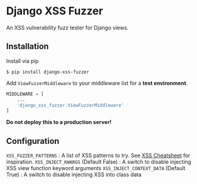 # Django XSS Fuzzer

An XSS vulnerability fuzz tester for Django views.

## Installation

Install via pip

```console
$ pip install django-xss-fuzzer
```

Add `ViewFuzzerMiddleware` to your middleware list for a **test environment**.

```python
MIDDLEWARE = [
    ...
    'django_xss_fuzzer.ViewFuzzerMiddleware'
]
```

**Do not deploy this to a production server!**

## Configuration

`XSS_FUZZER_PATTERNS` : A list of XSS patterns to try. See [XSS Cheatsheet](https://portswigger.net/web-security/cross-site-scripting/cheat-sheet) for inspiration.
`XSS_INJECT_KWARGS` (Default False) : A switch to disable injecting XSS view function keyword arguments
`XSS_INJECT_CONTEXT_DATA` (Default True) : A switch to disable injecting XSS into class data
